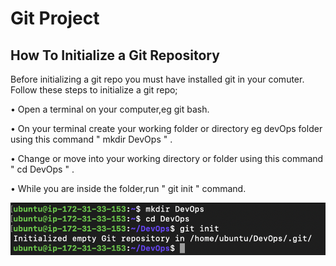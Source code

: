 # Git Project

## How To Initialize a Git Repository

Before initializing a git repo you must have installed git in your comuter. Follow these steps to initialize a git repo;

• Open a terminal on your computer,eg git bash.

• On your terminal create your working folder or directory eg devOps folder using this command " mkdir DevOps " .

• Change or move into your working directory or folder using this command " cd DevOps " .

• While you are inside the folder,run " git init " command.


![Alt text](<Screenshot 2024-01-01 at 01.28.02.png>)